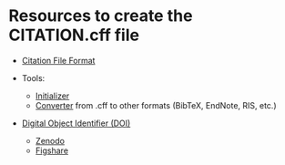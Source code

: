 # Resources to create the CITATION.cff file

- [Citation File Format](https://citation-file-format.github.io/)

- Tools:
    - [Initializer](https://citation-file-format.github.io/cff-initializer-javascript/#/)
    - [Converter](https://github.com/citation-file-format/cff-converter-python) from .cff to other formats (BibTeX, EndNote, RIS, etc.)

- [Digital Object Identifier (DOI)](https://www.doi.org/)
    - [Zenodo](https://zenodo.org/)
    - [Figshare](https://figshare.com/)